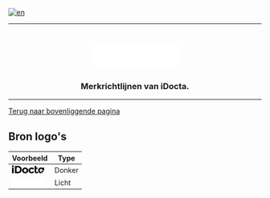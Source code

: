 [![en](https://img.shields.io/badge/lang-en-red.svg)](https://github.com/iDocta/brand-guide/blob/main/logo/source/README.md)

---

<h1 align="center">
    <a href="https://www.idocta.be">    
        <picture>
            <source media="(prefers-color-scheme: dark)" srcset="https://raw.githubusercontent.com/iDocta/brand-guide/main/logo/source/light.svg">
            <source media="(prefers-color-scheme: light)" srcset="https://raw.githubusercontent.com/iDocta/brand-guide/main/logo/source/dark.svg">
            <img width="175px" alt="Shows a black logo in light color mode and a white one in dark color mode." src="https://raw.githubusercontent.com/iDocta/brand-guide/main/logo/source/light.svg">
        </picture>
    </a> 
</h1>
 
<h3 align="center">Merkrichtlijnen van iDocta.</h3>

---

[Terug naar bovenliggende pagina](../README.nl.md)

## Bron logo's

| Voorbeeld                                                                                            | Type   |
| ---------------------------------------------------------------------------------------------------- | ------ |
| <img src='https://github.com/iDocta/brand-guide/blob/main/logo/source/dark.svg' width='64' alt=''/>  | Donker |
| <img src='https://github.com/iDocta/brand-guide/blob/main/logo/source/light.svg' width='64' alt=''/> | Licht  |